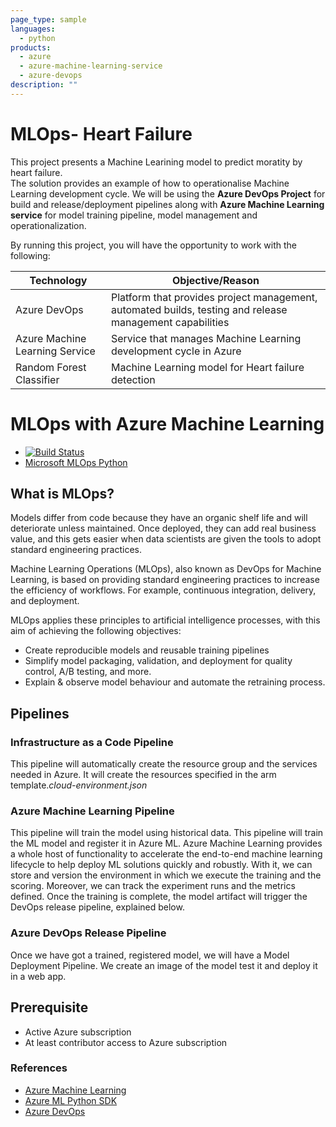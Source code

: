 ```yaml
---
page_type: sample
languages:
  - python
products:
  - azure
  - azure-machine-learning-service
  - azure-devops
description: ""
---
```


# MLOps- Heart Failure

This project presents a Machine Learining model to predict moratity by heart failure.  
The solution provides an example of how to operationalise Machine Learning development cycle. We will be using the **Azure DevOps Project** for build and release/deployment pipelines along with **Azure Machine Learning service** for model training pipeline, model management and operationalization.

By running this project, you will have the opportunity to work with the following:

| Technology                     | Objective/Reason                                                                                         |
| ------------------------------ | -------------------------------------------------------------------------------------------------------- |
| Azure DevOps                   | Platform that provides project management, automated builds, testing and release management capabilities |
| Azure Machine Learning Service | Service that manages Machine Learning development cycle in Azure                                         |
| Random Forest Classifier       | Machine Learning model for Heart failure detection                                                       |

# MLOps with Azure Machine Learning

- [![Build Status](https://dev.azure.com/aidemos/MLOps/_apis/build/status/microsoft.MLOps?branchName=master)](https://dev.azure.com/aidemos/MLOps/_build/latest?definitionId=96?branchName=master)
- [Microsoft MLOps Python](https://github.com/Microsoft/MLOpsPython)

## What is MLOps?

Models differ from code because they have an organic shelf life and will deteriorate unless maintained. Once deployed, they can add real business value, and this gets easier when data scientists are given the tools to adopt standard engineering practices.

Machine Learning Operations (MLOps), also known as DevOps for Machine Learning, is based on providing standard engineering practices to increase the efficiency of workflows. For example, continuous integration, delivery, and deployment.

MLOps applies these principles to artificial intelligence processes, with this aim of achieving the following objectives:

- Create reproducible models and reusable training pipelines
- Simplify model packaging, validation, and deployment for quality control, A/B testing, and more.
- Explain & observe model behaviour and automate the retraining process.

## Pipelines

### Infrastructure as a Code Pipeline

This pipeline will automatically create the resource group and the services needed in Azure. It will create the resources specified in the arm template._cloud-environment.json_

### Azure Machine Learning Pipeline

This pipeline will train the model using historical data. This pipeline will train the ML model and register it in Azure ML. Azure Machine Learning provides a whole host of functionality to accelerate the end-to-end machine learning lifecycle to help deploy ML solutions quickly and robustly. With it, we can store and version the environment in which we execute the training and the scoring. Moreover, we can track the experiment runs and the metrics defined. Once the training is complete, the model artifact will trigger the DevOps release pipeline, explained below.

### Azure DevOps Release Pipeline

Once we have got a trained, registered model, we will have a Model Deployment Pipeline. We create an image of the model test it and deploy it in a web app.

## Prerequisite

- Active Azure subscription
- At least contributor access to Azure subscription

### References

- [Azure Machine Learning](https://docs.microsoft.com/en-us/azure/machine-learning)
- [Azure ML Python SDK ](https://docs.microsoft.com/en-us/azure/machine-learning/service/quickstart-create-workspace-with-python)
- [Azure DevOps](https://docs.microsoft.com/en-us/azure/devops/?view=vsts)
